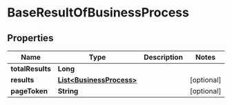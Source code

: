 
# BaseResultOfBusinessProcess

## Properties
Name | Type | Description | Notes
------------ | ------------- | ------------- | -------------
**totalResults** | **Long** |  | 
**results** | [**List&lt;BusinessProcess&gt;**](BusinessProcess.md) |  |  [optional]
**pageToken** | **String** |  |  [optional]



